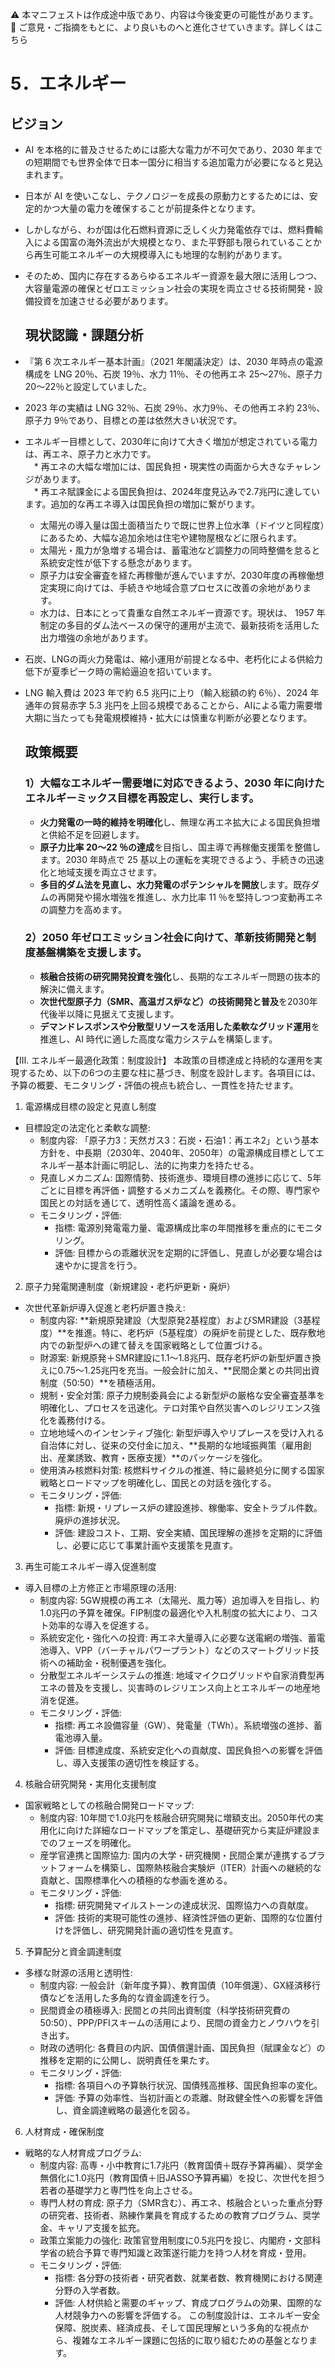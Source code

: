 ⚠️ 本マニフェストは作成途中版であり、内容は今後変更の可能性があります。  
💬 ご意見・ご指摘をもとに、より良いものへと進化させていきます。詳しくはこちら

# 5．エネルギー

## ビジョン

* AI を本格的に普及させるためには膨大な電力が不可欠であり、2030 年までの短期間でも世界全体で日本一国分に相当する追加電力が必要になると見込まれます。  
* 日本が AI を使いこなし、テクノロジーを成長の原動力とするためには、安定的かつ大量の電力を確保することが前提条件となります。  
* しかしながら、わが国は化石燃料資源に乏しく火力発電依存では、燃料費輸入による国富の海外流出が大規模となり、また平野部も限られていることから再生可能エネルギーの大規模導入にも地理的な制約があります。  
* そのため、国内に存在するあらゆるエネルギー資源を最大限に活用しつつ、大容量電源の確保とゼロエミッション社会の実現を両立させる技術開発・設備投資を加速させる必要があります。

  ## 現状認識・課題分析

* 『第 6 次エネルギー基本計画』（2021 年閣議決定）は、2030 年時点の電源構成を LNG 20％、石炭 19％、水力 11％、その他再エネ 25〜27％、原子力 20〜22％と設定していました。  
* 2023 年の実績は LNG 32％、石炭 29％、水力9％、その他再エネ約 23％、原子力 9％であり、目標との差は依然大きい状況です。  
* エネルギー目標として、2030年に向けて大きく増加が想定されている電力は、再エネ、原子力と水力です。  
　* 再エネの大幅な増加には、国民負担・現実性の両面から大きなチャレンジがあります。  
  　* 再エネ賦課金による国民負担は、2024年度見込みで2.7兆円に達しています。追加的な再エネ導入は国民負担の増加に繋がります。  
    * 太陽光の導入量は国土面積当たりで既に世界上位水準（ドイツと同程度）にあるため、大幅な追加余地は住宅や建物屋根などに限られます。  
    * 太陽光・風力が急増する場合は、蓄電池など調整力の同時整備を怠ると系統安定性が低下する懸念があります。  
  * 原子力は安全審査を経た再稼働が進んでいますが、2030年度の再稼働想定実現に向けては、手続きや地域合意プロセスに改善の余地があります。  
  * 水力は、日本にとって貴重な自然エネルギー資源です。現状は、 1957 年制定の多目的ダム法ベースの保守的運用が主流で、最新技術を活用した出力増強の余地があります。  
* 石炭、LNGの両火力発電は、縮小運用が前提となる中、老朽化による供給力低下が夏季ピーク時の需給逼迫を招いています。  
* LNG 輸入費は 2023 年で約 6.5 兆円に上り（輸入総額の約 6％）、2024 年通年の貿易赤字 5.3 兆円を上回る規模であることから、AIによる電力需要増大期に当たっても発電規模維持・拡大には慎重な判断が必要となります。

  ## 政策概要

  ### 1）大幅なエネルギー需要増に対応できるよう、2030 年に向けたエネルギーミックス目標を再設定し、実行します。 
  * **火力発電の一時的維持を明確化**し、無理な再エネ拡大による国民負担増と供給不足を回避します。  
  * **原子力比率 20〜22 ％の達成**を目指し、国主導で再稼働支援策を整備します。2030 年時点で 25 基以上の運転を実現できるよう、手続きの迅速化と地域支援を両立させます。  
  * **多目的ダム法を見直し、水力発電のポテンシャルを開放**します。既存ダムの再開発や揚水増強を推進し、水力比率 11 ％を堅持しつつ変動再エネの調整力を高めます。  
  ### 2）2050 年ゼロエミッション社会に向けて、革新技術開発と制度基盤構築を支援します。  
  * **核融合技術の研究開発投資を強化**し、長期的なエネルギー問題の抜本的解決に備えます。  
  * **次世代型原子力（SMR、高温ガス炉など）の技術開発と普及**を2030年代後半以降に見据えて支援します。  
  * **デマンドレスポンスや分散型リソースを活用した柔軟なグリッド運用**を推進し、AI 時代に適した高度な電力システムを構築します。

【Ⅲ. エネルギー最適化政策：制度設計】
本政策の目標達成と持続的な運用を実現するため、以下の6つの主要な柱に基づき、制度を設計します。各項目には、予算の概要、モニタリング・評価の視点も統合し、一貫性を持たせます。
1. 電源構成目標の設定と見直し制度
 * 目標設定の法定化と柔軟な調整:
   * 制度内容: 「原子力3：天然ガス3：石炭・石油1：再エネ2」という基本方針を、中長期（2030年、2040年、2050年）の電源構成目標としてエネルギー基本計画に明記し、法的に拘束力を持たせる。
   * 見直しメカニズム: 国際情勢、技術進歩、環境目標の進捗に応じて、5年ごとに目標を再評価・調整するメカニズムを義務化。その際、専門家や国民との対話を通じて、透明性高く議論を進める。
   * モニタリング・評価:
     * 指標: 電源別発電電力量、電源構成比率の年間推移を重点的にモニタリング。
     * 評価: 目標からの乖離状況を定期的に評価し、見直しが必要な場合は速やかに提言を行う。
2. 原子力発電関連制度（新規建設・老朽炉更新・廃炉）
 * 次世代革新炉導入促進と老朽炉置き換え:
   * 制度内容: **新規原発建設（大型原発2基程度）およびSMR建設（3基程度）**を推進。特に、老朽炉（5基程度）の廃炉を前提とした、既存敷地内での新型炉への建て替えを国家戦略として位置づける。
   * 財源案: 新規原発＋SMR建設に1.1〜1.8兆円、既存老朽炉の新型炉置き換えに0.75〜1.25兆円を充当。一般会計に加え、**民間企業との共同出資制度（50:50）**を積極活用。
   * 規制・安全対策: 原子力規制委員会による新型炉の厳格な安全審査基準を明確化し、プロセスを迅速化。テロ対策や自然災害へのレジリエンス強化を義務付ける。
   * 立地地域へのインセンティブ強化: 新型炉導入やリプレースを受け入れる自治体に対し、従来の交付金に加え、**長期的な地域振興策（雇用創出、産業誘致、教育・医療支援）**のパッケージを強化。
   * 使用済み核燃料対策: 核燃料サイクルの推進、特に最終処分に関する国家戦略とロードマップを明確化し、国民との対話を強化する。
   * モニタリング・評価:
     * 指標: 新規・リプレース炉の建設進捗、稼働率、安全トラブル件数。廃炉の進捗状況。
     * 評価: 建設コスト、工期、安全実績、国民理解の進捗を定期的に評価し、必要に応じて事業計画や支援策を見直す。
3. 再生可能エネルギー導入促進制度
 * 導入目標の上方修正と市場原理の活用:
   * 制度内容: 5GW規模の再エネ（太陽光、風力等）追加導入を目指し、約1.0兆円の予算を確保。FIP制度の最適化や入札制度の拡大により、コスト効率的な導入を促進する。
   * 系統安定化・強化への投資: 再エネ大量導入に必要な送電網の増強、蓄電池導入、VPP（バーチャルパワープラント）などのスマートグリッド技術への補助金・税制優遇を強化。
   * 分散型エネルギーシステムの推進: 地域マイクログリッドや自家消費型再エネの普及を支援し、災害時のレジリエンス向上とエネルギーの地産地消を促進。
   * モニタリング・評価:
     * 指標: 再エネ設備容量（GW）、発電量（TWh）。系統増強の進捗、蓄電池導入量。
     * 評価: 目標達成度、系統安定化への貢献度、国民負担への影響を評価し、導入支援策の適切性を検証する。
4. 核融合研究開発・実用化支援制度
 * 国家戦略としての核融合開発ロードマップ:
   * 制度内容: 10年間で1.0兆円を核融合研究開発に増額支出。2050年代の実用化に向けた詳細なロードマップを策定し、基礎研究から実証炉建設までのフェーズを明確化。
   * 産学官連携と国際協力: 国内の大学・研究機関・民間企業が連携するプラットフォームを構築し、国際熱核融合実験炉（ITER）計画への継続的な貢献と、国際標準化への積極的な参画を進める。
   * モニタリング・評価:
     * 指標: 研究開発マイルストーンの達成状況、国際協力への貢献度。
     * 評価: 技術的実現可能性の進捗、経済性評価の更新、国際的な位置付けを評価し、研究開発計画の適切性を見直す。
5. 予算配分と資金調達制度
 * 多様な財源の活用と透明性:
   * 制度内容: 一般会計（新年度予算）、教育国債（10年償還）、GX経済移行債などを活用した多角的な資金調達を行う。
   * 民間資金の積極導入: 民間との共同出資制度（科学技術研究費の50:50）、PPP/PFIスキームの活用により、民間の資金力とノウハウを引き出す。
   * 財政の透明化: 各費目の内訳、国債償還計画、国民負担（賦課金など）の推移を定期的に公開し、説明責任を果たす。
   * モニタリング・評価:
     * 指標: 各項目への予算執行状況、国債残高推移、国民負担率の変化。
     * 評価: 予算の効率性、当初計画との乖離、財政健全性への影響を評価し、資金調達戦略の最適化を図る。
6. 人材育成・確保制度
 * 戦略的な人材育成プログラム:
   * 制度内容: 高専・小中教育に1.7兆円（教育国債＋既存予算再編）、奨学金無償化に1.0兆円（教育国債＋旧JASSO予算再編）を投じ、次世代を担う若者の基礎学力と専門性を向上させる。
   * 専門人材の育成: 原子力（SMR含む）、再エネ、核融合といった重点分野の研究者、技術者、熟練作業員を育成するための教育プログラム、奨学金、キャリア支援を拡充。
   * 政策立案能力の強化: 政策官登用制度に0.5兆円を投じ、内閣府・文部科学省の統合予算で専門知識と政策遂行能力を持つ人材を育成・登用。
   * モニタリング・評価:
     * 指標: 各分野の技術者・研究者数、就業者数、教育機関における関連分野の入学者数。
     * 評価: 人材供給と需要のギャップ、育成プログラムの効果、国際的な人材競争力への影響を評価する。
この制度設計は、エネルギー安全保障、脱炭素、経済成長、そして国民理解という多角的な視点から、複雑なエネルギー課題に包括的に取り組むための基盤となります。